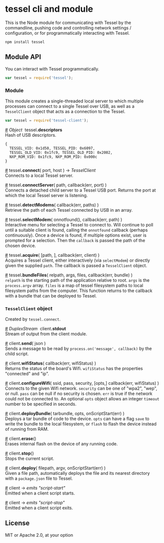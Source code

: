 # tessel cli and module

This is the Node module for communicating with Tessel by the commandline, pushing code and controlling network settings / configuration, or for programmatically interacting with Tessel.

```
npm install tessel
```

## Module API

You can interact with Tessel programmatically.

```js
var tessel = require('tessel');
```

<!--markdocs-->
<!--generated by https://github.com/tcr/markdocs-->

### Module
This module creates a single-threaded local server to which multiple processes can connect to a single Tessel over USB, as well as a `TesselClient` object that acts as a connection to the Tessel.

```js
var tessel = require('tessel-client');
```

&#x20;<a href="#api-Object-tessel-descriptors" name="api-Object-tessel-descriptors">#</a> <i>Object</i>&nbsp; tessel<b>.descriptors</b>  
Hash of USB descriptors.

```
{
  TESSEL_VID: 0x1d50, TESSEL_PID: 0x6097,
  TESSEL_OLD_VID: 0x1fc9, TESSEL_OLD_PID: 0x2002,
  NXP_ROM_VID: 0x1fc9, NXP_ROM_PID: 0x000c
}
```

&#x20;<a href="#api-tessel-connect-port-host-TesselClient" name="api-tessel-connect-port-host-TesselClient">#</a> tessel<b>.connect</b>( port, host ) &rarr; <i>TesselClient</i>  
Connects to a local Tessel server.

&#x20;<a href="#api-tessel-connectServer-path-callback-err-port-" name="api-tessel-connectServer-path-callback-err-port-">#</a> tessel<b>.connectServer</b>( path, callback(err, port) )  
Connects a detached child server to a Tessel USB port. Returns the port at which the local Tessel server is listening.

&#x20;<a href="#api-tessel-detectModems-callback-err-paths-" name="api-tessel-detectModems-callback-err-paths-">#</a> tessel<b>.detectModems</b>( callback(err, paths) )  
Retrieve the path of each Tessel connected by USB in an array.

&#x20;<a href="#api-tessel-selectModem-onnotfound-callback-err-path-" name="api-tessel-selectModem-onnotfound-callback-err-path-">#</a> tessel<b>.selectModem</b>( onnotfound(), callback(err, path) )  
Interactive menu for selecting a Tessel to connect to. Will continue to poll until a suitable client is found, calling the `onnotfound` callback (perhaps continuously). Once a device is found, if multiple options exist, user is prompted for a selection. Then the `callback` is passed the path of the chosen device.

&#x20;<a href="#api-tessel-acquire-path-callback-err-client-" name="api-tessel-acquire-path-callback-err-client-">#</a> tessel<b>.acquire</b>( [path, ], callback(err, client) )  
Acquires a Tessel client, either interactively (via `selectModem`) or directly given the supplied `path`. The callback is passed a `TesselClient` object.

&#x20;<a href="#api-tessel-bundleFiles-relpath-args-files-callback-err-bundle-" name="api-tessel-bundleFiles-relpath-args-files-callback-err-bundle-">#</a> tessel<b>.bundleFiles</b>( relpath, args, files, callback(err, bundle) )  
`relpath` is the starting path of the application relative to root. `args` is the `process.argv` array. `files` is a map of tessel filesystem paths to local filesystem paths from the computer. This function returns to the callback with a bundle that can be deployed to Tessel.

### `TesselClient` object
Created by `tessel.connect`.

&#x20;<a href="#api-DuplexStream-client-stdout" name="api-DuplexStream-client-stdout">#</a> <i>DuplexStream</i>&nbsp; client<b>.stdout</b>  
Stream of output from the client module.

&#x20;<a href="#api-client-send-json-" name="api-client-send-json-">#</a> client<b>.send</b>( json )  
Sends a message to be read by `process.on('message', callback)` by the child script.

&#x20;<a href="#api-client-wifiStatus-callback-err-wifiStatus-" name="api-client-wifiStatus-callback-err-wifiStatus-">#</a> client<b>.wifiStatus</b>( callback(err, wifiStatus) )  
Returns the status of the board's Wifi. `wifiStatus` has the properties "connected" and "ip".

&#x20;<a href="#api-client-configureWifi-ssid-pass-security-opts-callback-err-wifiStatus-" name="api-client-configureWifi-ssid-pass-security-opts-callback-err-wifiStatus-">#</a> client<b>.configureWifi</b>( ssid, pass, security, [opts,] callback(err, wifiStatus) )  
Connects to the given Wifi network. `security` can be one of "wpa2", "wep", or null. `pass` can be null if no security is chosen. `err` is true if the network could not be connected to. An optional `opts` object allows an integer `timeout` number to be specified in seconds.

&#x20;<a href="#api-client-deployBundle-tarbundle-opts-onScriptStart-err-" name="api-client-deployBundle-tarbundle-opts-onScriptStart-err-">#</a> client<b>.deployBundle</b>( tarbundle, opts, onScriptStart(err) )  
Deploys a tar bundle of code to the device. `opts` can have a flag `save` to write the bundle to the local filesystem, or `flash` to flash the device instead of running from RAM.

&#x20;<a href="#api-client-erase-" name="api-client-erase-">#</a> client<b>.erase</b>()  
Erases internal flash on the device of any running code.

&#x20;<a href="#api-client-stop-" name="api-client-stop-">#</a> client<b>.stop</b>()  
Stops the current script.

&#x20;<a href="#api-client-deploy-filepath-argv-onScriptStart-err-" name="api-client-deploy-filepath-argv-onScriptStart-err-">#</a> client<b>.deploy</b>( filepath, argv, onScriptStart(err) )  
Given a file path, automatically deploys the file and its nearest directory with a `package.json` file to Tessel.

&#x20;<a href="#api-client-emits-script-start-" name="api-client-emits-script-start-">#</a> client &rarr; <i>emits "script-start"</i>  
Emitted when a client script starts.

&#x20;<a href="#api-client-emits-script-stop-" name="api-client-emits-script-stop-">#</a> client &rarr; <i>emits "script-stop"</i>  
Emitted when a client script exits.

<!--/markdocs-->

## License

MIT or Apache 2.0, at your option
